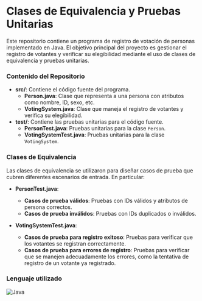 # Clases de Equivalencia y Pruebas Unitarias

Este repositorio contiene un programa de registro de votación de personas implementado en Java. El objetivo principal del proyecto es gestionar el registro de votantes y verificar su elegibilidad mediante el uso de clases de equivalencia y pruebas unitarias.

### Contenido del Repositorio

- **src/**: Contiene el código fuente del programa.
  - **Person.java**: Clase que representa a una persona con atributos como nombre, ID, sexo, etc.
  - **VotingSystem.java**: Clase que maneja el registro de votantes y verifica su elegibilidad.
- **test/**: Contiene las pruebas unitarias para el código fuente.
  - **PersonTest.java**: Pruebas unitarias para la clase `Person`.
  - **VotingSystemTest.java**: Pruebas unitarias para la clase `VotingSystem`.

### Clases de Equivalencia

Las clases de equivalencia se utilizaron para diseñar casos de prueba que cubren diferentes escenarios de entrada. En particular:

- **PersonTest.java**:
  - **Casos de prueba válidos**: Pruebas con IDs válidos y atributos de persona correctos.
  - **Casos de prueba inválidos**: Pruebas con IDs duplicados o inválidos.

- **VotingSystemTest.java**:
  - **Casos de prueba para registro exitoso**: Pruebas para verificar que los votantes se registran correctamente.
  - **Casos de prueba para errores de registro**: Pruebas para verificar que se manejen adecuadamente los errores, como la tentativa de registro de un votante ya registrado.

### Lenguaje utilizado

![Java](https://img.shields.io/badge/java-%23ED8B00.svg?style=for-the-badge&logo=openjdk&logoColor=white)

